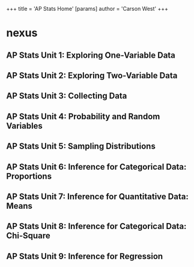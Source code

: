 +++
 title = 'AP Stats Home'
[params]
	author = 'Carson West'
+++
# nexus
## AP Stats Unit 1: Exploring One-Variable Data
## AP Stats Unit 2: Exploring Two-Variable Data
## AP Stats Unit 3: Collecting Data
## AP Stats Unit 4: Probability and Random Variables
## AP Stats Unit 5: Sampling Distributions
## AP Stats Unit 6: Inference for Categorical Data: Proportions
## AP Stats Unit 7: Inference for Quantitative Data: Means
## AP Stats Unit 8: Inference for Categorical Data: Chi-Square
## AP Stats Unit 9: Inference for Regression